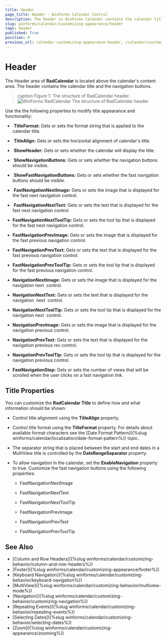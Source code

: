 ```yaml
---
title: Header
page_title: Header - WinForms Calendar Control 
description: The header in WinForms Calendar contains the calendar title and the navigation buttons.
slug: winforms/calendar/customizing-appearance/header
tags: header
published: True
position: 0
previous_url: calendar-customizing-appearance-header, /calendar/customizing-appearance/header
---
```


# Header

The Header area of __RadCalendar__ is located above the calendar's content area. The header contains the calendar title and the navigation buttons.

>caption Figure 1: The structure of RadCalendar header.
![WinForms RadCalendar The structure of RadCalendar header](images/calendar-customizing-appearance-header001.png)

Use the the following properties to modify title appearance and functionality:

*  __TitleFormat:__ Gets or sets the format string that is applied to the calendar title. 


*  __TitleAlign:__ Gets or sets the horizontal alignment of calendar's title.


*  __ShowHeader:__ Gets or sets whether the calendar will display the title. 


*  __ShowNavigationButtons:__ Gets or sets whether the navigation buttons should be visible.


*  __ShowFastNavigationButtons:__ Gets or sets whether the fast navigation buttons should be visible.


*  __FastNavigationNextImage:__ Gets or sets the image that is displayed for the fast next navigation control.


*  __FastNavigationNextText:__ Gets or sets the text that is displayed for the fast next navigation control. 


* __FastNavigationNextToolTip:__ Gets or sets the tool tip that is displayed for the fast next navigation control. 


* __FastNavigationPrevImage:__ Gets or sets the image that is displayed for the fast previous navigation control. 


* __FastNavigationPrevText:__ Gets or sets the text that is displayed for the fast previous navigation control. 


* __FastNavigationPrevToolTip:__ Gets or sets the tool tip that is displayed for the fast previous navigation control. 


* __NavigationNextImage:__ Gets or sets the image that is displayed for the navigation next  control. 


* __NavigationNextText:__ Gets or sets the text that is displayed for the navigation  next  control. 


* __NavigationNextToolTip:__ Gets or sets the tool tip that is displayed for the navigation next  control. 


* __NavigationPrevImage:__ Gets or sets the image that is displayed for the navigation previous control. 


* __NavigationPrevText:__ Gets or sets the text that is displayed for the navigation previous rev control. 


* __NavigationPrevToolTip:__ Gets or sets the tool tip that is displayed for the navigation previous control. 


* __FastNavigationStep:__ Gets or sets the number of views that will be scrolled when the user clicks on a fast navigation link.

## Title Properties

You can customize the __RadCalendar Title__ to define how and what information should be shown: 

* Control title alignment using the __TitleAlign__ property. 


* Control title format using the __TitleFormat__ property. For details about available format characters see the [Date Format Pattern]({%slug winforms/calendar/localization/date-format-pattern%}) topic.


* The separator string that is placed between the start and end dates in a MultiView title is controlled by the __DateRangeSeparator__ property. 


* To allow navigation in the calendar, set the __EnableNavigation__ property to true. Customize the fast navigation buttons using the following properties:
     
    - FastNavigationNextImage

    - FastNavigationNextText

    - FastNavigationNextToolTip

    - FastNavigationPrevImage

    - FastNavigationPrevText

    - FastNavigationPrevToolTip

## See Also

* [Column and Row Headers]({%slug winforms/calendar/customizing-behavior/column-and-row-headers%})
* [Footer]({%slug winforms/calendar/customizing-appearance/footer%})
* [Keyboard Navigation]({%slug  winforms/calendar/customizing-behavior/keyboard-navigation%})
* [MultiView]({%slug winforms/calendar/customizing-behavior/multiview-mode%})
* [Navigation]({%slug winforms/calendar/customizing-behavior/customizing-navigation%})
* [Repeating Events]({%slug winforms/calendar/customizing-behavior/repeating-events%})
* [Selecting Dates]({%slug winforms/calendar/customizing-behavior/selecting-dates%})
* [Zoom]({%slug winforms/calendar/customizing-appearance/zooming%})
